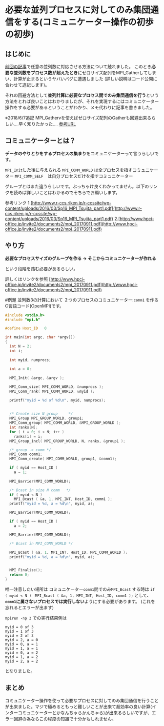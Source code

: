 # 必要な並列プロセスに対してのみ集団通信をする(コミュニケーター操作の初歩の初歩)
## はじめに
[前回の記事](https://qiita.com/hikaruri/items/eb2e5b0cae38f63c3ff2)で任意の並列数に対応させる方法について触れました。
このとき**必要な並列数をプロセス数が超えたとき**にゼロサイズ配列をMPI_Gatherしてしまい、計算が止まるというヤバいバグに遭遇しました
(詳しい説明はコード公開に合わせて追記します)。

それの回避方法として**並列計算に必要なプロセス間でのみ集団通信を行う**という方法をとれば良いことはわかりましたが、それを実現するにはコミュニケーター操作をする必要があるということがわかり、メモ代わりに記事を書きました。

※2018/6/7追記
MPI_Gathervを使えばゼロサイズ配列のGatherも回避出来るらしい....早く知りたかった....
[参考URL](https://stackoverflow.com/questions/31890523/how-to-use-mpi-gatherv-for-collecting-strings-of-diiferent-length-from-different)

## コミュニケーターとは？
**データのやりとりをするプロセスの集まり**をコミュニケーターって言うらしいです。

`MPI_Init`した後に与えられる
`MPI_COMM_WORLD` は全プロセスを指すコミュニケーター
`MPI_COMM_SELF`　は自分プロセスだけを指すコミュニケーター

グループとはまた違うらしいです。ぶっちゃけ良くわかってません。以下のリンクを読めば詳しいことはわかるのでそちらでお願いします。

参考リンク
1.[http://www.r-ccs.riken.jp/r-ccssite/wp-content/uploads/2016/03/Sp16_MPI_Tsujita_part1.pdf](http://www.r-ccs.riken.jp/r-ccssite/wp-content/uploads/2016/03/Sp16_MPI_Tsujita_part1.pdf)
2.[http://www.hpci-office.jp/invite2/documents2/mpi_20170911.pdf](http://www.hpci-office.jp/invite2/documents2/mpi_20170911.pdf)

## やり方
**必要なプロセスサイズのグループを作る → そこからコミュニケーターが作れる**

という段階を踏む必要があるらしい。

詳しくはリンクを参照
[http://www.hpci-office.jp/invite2/documents2/mpi_20170911.pdf](http://www.hpci-office.jp/invite2/documents2/mpi_20170911.pdf)

#例題
並列数3の計算において
２つのプロセスのコミュニケーター:```comm1```
を作るC言語コード(OpenMPI)です。

```C:MPIcomm1.c
#include <stdio.h>
#include "mpi.h"

#define Host_ID   0

int main(int argc, char *argv[])
{
  int N = 2;
  int i;
 
  int myid, numprocs;
  
  int a = 0;
  
  MPI_Init( &argc, &argv );

  MPI_Comm_size( MPI_COMM_WORLD, &numprocs );
  MPI_Comm_rank( MPI_COMM_WORLD, &myid );

  printf("myid = %d of %d\n", myid, numprocs);
 
 
  /* Create size N group     */
  MPI_Group MPI_GROUP_WORLD, group1; 
  MPI_Comm_group( MPI_COMM_WORLD, &MPI_GROUP_WORLD ); 
  int ranks[N];
  for ( i = 0; i < N; i++ )
    ranks[i] = i;
  MPI_Group_incl( MPI_GROUP_WORLD, N, ranks, &group1 ); 

  /* group -> comm */
  MPI_Comm comm1;
  MPI_Comm_create( MPI_COMM_WORLD, group1, &comm1);

  if ( myid == Host_ID )
    a = 1;
  
  MPI_Barrier(MPI_COMM_WORLD);

  /* Bcast in size N comm   */
  if ( myid < N )
    MPI_Bcast ( &a, 1, MPI_INT, Host_ID, comm1 );
  printf("myid = %d, a = %d\n", myid, a);

  MPI_Barrier(MPI_COMM_WORLD);

  if ( myid == Host_ID )
    a = 2;

  MPI_Barrier(MPI_COMM_WORLD);

  /* Bcast in MPI_COMM_WORLD */
 
  MPI_Bcast ( &a, 1, MPI_INT, Host_ID, MPI_COMM_WORLD );
  printf("myid = %d, a = %d\n", myid, a);


  MPI_Finalize();   
  return 0;
}
```
唯一注意したい場所は
コミュニケーター```comm1```間でのみ```MPI_Bcast```
する時は
```if ( myid < N )　MPI_Bcast ( &a, 1, MPI_INT, Host_ID, comm1 );```
として、**```comm1```に属さないプロセスでは実行しない**ようにする必要があります。
(これを忘れるとエラーが出ます)

```mpirun -np 3``` での実行結果例は

```C:result
myid = 0 of 3
myid = 1 of 3
myid = 2 of 3
myid = 2, a = 0
myid = 0, a = 1
myid = 1, a = 1
myid = 0, a = 2
myid = 1, a = 2
myid = 2, a = 2
```
となりました。
## まとめ
コミュニケーター操作を使って必要なプロセスに対してのみ集団通信を行うことが出来ました。マジで極めるともっと難しいことが出来て超効率の良い計算(インターコミュニケーターとかなんちゃらかんちゃら)が出来るらしいですが、エラー回避の為ならこの程度の知識で十分かもしれません。
